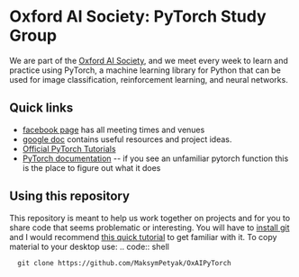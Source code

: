 # Oxford AI Society: PyTorch Study Group
We are part of the [Oxford AI Society](https://www.facebook.com/oxaisoc/), and we meet every week to learn and practice using PyTorch, a machine learning library for Python that can be used for image classification, reinforcement learning, and neural networks. 

## Quick links
* [facebook page](https://www.facebook.com/groups/566762303704780/) has all meeting times and venues 
* [google doc](https://docs.google.com/document/d/15eGZ52ccQmZrHfkA0YGIUClKb1xle7t-fXYBRO-X5rg/view) contains useful resources and project ideas.
* [Official PyTorch Tutorials](http://pytorch.org/tutorials/)
* [PyTorch documentation](http://pytorch.org/docs/0.3.1/) -- if you see an unfamiliar pytorch function this is the place to figure out what it does

## Using this repository
This repository is meant to help us work together on projects and for you to share code that seems problematic or interesting. You will have to [install git]() and I would recommend [this quick tutorial](https://try.github.io/) to get familiar with it. 
To copy material to your desktop use:
.. code:: shell

	  git clone https://github.com/MaksymPetyak/OxAIPyTorch
